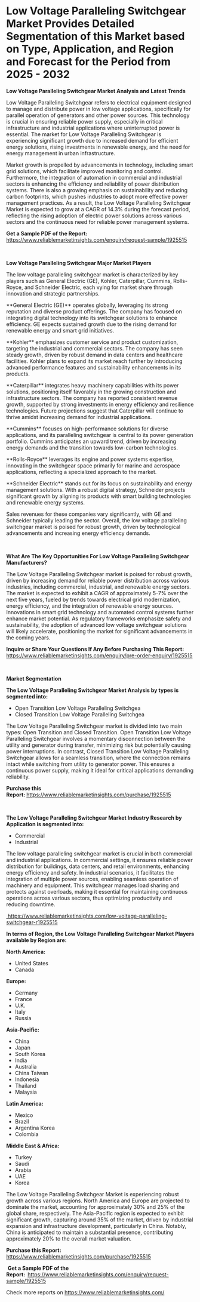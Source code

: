 <p><h1>Low Voltage Paralleling Switchgear Market Provides Detailed Segmentation of this Market based on Type, Application, and Region and Forecast for the Period from 2025 - 2032</h1></p><p><strong>Low Voltage Paralleling Switchgear Market Analysis and Latest Trends</strong></p>
<p><p>Low Voltage Paralleling Switchgear refers to electrical equipment designed to manage and distribute power in low voltage applications, specifically for parallel operation of generators and other power sources. This technology is crucial in ensuring reliable power supply, especially in critical infrastructure and industrial applications where uninterrupted power is essential. The market for Low Voltage Paralleling Switchgear is experiencing significant growth due to increased demand for efficient energy solutions, rising investments in renewable energy, and the need for energy management in urban infrastructure.</p><p>Market growth is propelled by advancements in technology, including smart grid solutions, which facilitate improved monitoring and control. Furthermore, the integration of automation in commercial and industrial sectors is enhancing the efficiency and reliability of power distribution systems. There is also a growing emphasis on sustainability and reducing carbon footprints, which pushes industries to adopt more effective power management practices. As a result, the Low Voltage Paralleling Switchgear Market is expected to grow at a CAGR of 14.3% during the forecast period, reflecting the rising adoption of electric power solutions across various sectors and the continuous need for reliable power management systems.</p></p>
<p><strong>Get a Sample PDF of the Report:&nbsp;</strong> <a href="https://www.reliablemarketinsights.com/enquiry/request-sample/1925515?utm_campaign=1937&utm_medium=2&utm_source=Github&utm_content=ia&utm_term=17022025&utm_id=low-voltage-paralleling-switchgear">https://www.reliablemarketinsights.com/enquiry/request-sample/1925515</a></p>
<p>&nbsp;</p>
<p><strong>Low Voltage Paralleling Switchgear Major Market Players</strong></p>
<p><p>The low voltage paralleling switchgear market is characterized by key players such as General Electric (GE), Kohler, Caterpillar, Cummins, Rolls-Royce, and Schneider Electric, each vying for market share through innovation and strategic partnerships.</p><p>**General Electric (GE)** operates globally, leveraging its strong reputation and diverse product offerings. The company has focused on integrating digital technology into its switchgear solutions to enhance efficiency. GE expects sustained growth due to the rising demand for renewable energy and smart grid initiatives.</p><p>**Kohler** emphasizes customer service and product customization, targeting the industrial and commercial sectors. The company has seen steady growth, driven by robust demand in data centers and healthcare facilities. Kohler plans to expand its market reach further by introducing advanced performance features and sustainability enhancements in its products.</p><p>**Caterpillar** integrates heavy machinery capabilities with its power solutions, positioning itself favorably in the growing construction and infrastructure sectors. The company has reported consistent revenue growth, supported by strong investments in energy efficiency and resilience technologies. Future projections suggest that Caterpillar will continue to thrive amidst increasing demand for industrial applications.</p><p>**Cummins** focuses on high-performance solutions for diverse applications, and its paralleling switchgear is central to its power generation portfolio. Cummins anticipates an upward trend, driven by increasing energy demands and the transition towards low-carbon technologies.</p><p>**Rolls-Royce** leverages its engine and power systems expertise, innovating in the switchgear space primarily for marine and aerospace applications, reflecting a specialized approach to the market.</p><p>**Schneider Electric** stands out for its focus on sustainability and energy management solutions. With a robust digital strategy, Schneider projects significant growth by aligning its products with smart building technologies and renewable energy systems.</p><p>Sales revenues for these companies vary significantly, with GE and Schneider typically leading the sector. Overall, the low voltage paralleling switchgear market is poised for robust growth, driven by technological advancements and increasing energy efficiency demands.</p></p>
<p>&nbsp;</p>
<p><strong>What Are The Key Opportunities For Low Voltage Paralleling Switchgear Manufacturers?</strong></p>
<p><p>The Low Voltage Paralleling Switchgear market is poised for robust growth, driven by increasing demand for reliable power distribution across various industries, including commercial, industrial, and renewable energy sectors. The market is expected to exhibit a CAGR of approximately 5-7% over the next five years, fueled by trends towards electrical grid modernization, energy efficiency, and the integration of renewable energy sources. Innovations in smart grid technology and automated control systems further enhance market potential. As regulatory frameworks emphasize safety and sustainability, the adoption of advanced low voltage switchgear solutions will likely accelerate, positioning the market for significant advancements in the coming years.</p></p>
<p><strong>Inquire or Share Your Questions If Any Before Purchasing This Report:</strong> <a href="https://www.reliablemarketinsights.com/enquiry/pre-order-enquiry/1925515?utm_campaign=1937&utm_medium=2&utm_source=Github&utm_content=ia&utm_term=17022025&utm_id=low-voltage-paralleling-switchgear">https://www.reliablemarketinsights.com/enquiry/pre-order-enquiry/1925515</a></p>
<p>&nbsp;</p>
<p><strong>Market Segmentation</strong></p>
<p><strong>The Low Voltage Paralleling Switchgear Market Analysis by types is segmented into:</strong></p>
<p><ul><li>Open Transition Low Voltage Paralleling Switchgea</li><li>Closed Transition Low Voltage Paralleling Switchgea</li></ul></p>
<p><p>The Low Voltage Paralleling Switchgear market is divided into two main types: Open Transition and Closed Transition. Open Transition Low Voltage Paralleling Switchgear involves a momentary disconnection between the utility and generator during transfer, minimizing risk but potentially causing power interruptions. In contrast, Closed Transition Low Voltage Paralleling Switchgear allows for a seamless transition, where the connection remains intact while switching from utility to generator power. This ensures a continuous power supply, making it ideal for critical applications demanding reliability.</p></p>
<p><strong>Purchase this Report:&nbsp;</strong><a href="https://www.reliablemarketinsights.com/purchase/1925515?utm_campaign=1937&utm_medium=2&utm_source=Github&utm_content=ia&utm_term=17022025&utm_id=low-voltage-paralleling-switchgear">https://www.reliablemarketinsights.com/purchase/1925515</a></p>
<p>&nbsp;</p>
<p><strong>The Low Voltage Paralleling Switchgear Market Industry Research by Application is segmented into:</strong></p>
<p><ul><li>Commercial</li><li>Industrial</li></ul></p>
<p><p>The low voltage paralleling switchgear market is crucial in both commercial and industrial applications. In commercial settings, it ensures reliable power distribution for buildings, data centers, and retail environments, enhancing energy efficiency and safety. In industrial scenarios, it facilitates the integration of multiple power sources, enabling seamless operation of machinery and equipment. This switchgear manages load sharing and protects against overloads, making it essential for maintaining continuous operations across various sectors, thus optimizing productivity and reducing downtime.</p></p>
<p><a href="https://www.reliablemarketinsights.com/low-voltage-paralleling-switchgear-r1925515?utm_campaign=1937&utm_medium=2&utm_source=Github&utm_content=ia&utm_term=17022025&utm_id=low-voltage-paralleling-switchgear">&nbsp;https://www.reliablemarketinsights.com/low-voltage-paralleling-switchgear-r1925515</a></p>
<p><strong>In terms of Region, the Low Voltage Paralleling Switchgear Market Players available by Region are:</strong></p>
<p>
    <p> <strong> North America: </strong>
        <ul>
            <li>United States</li>
            <li>Canada</li>
        </ul>
        </p> 
    <p> <strong> Europe: </strong>
        <ul>
            <li>Germany</li>
            <li>France</li>
            <li>U.K.</li>
            <li>Italy</li>
            <li>Russia</li>
        </ul>
        </p> 
    <p> <strong> Asia-Pacific: </strong>
        <ul>
            <li>China</li>
            <li>Japan</li>
            <li>South Korea</li>
            <li>India</li>
            <li>Australia</li>
            <li>China Taiwan</li>
            <li>Indonesia</li>
            <li>Thailand</li>
            <li>Malaysia</li>
        </ul>
        </p> 
    <p> <strong> Latin America: </strong>
        <ul>
            <li>Mexico</li>
            <li>Brazil</li>
            <li>Argentina Korea</li>
            <li>Colombia</li>
        </ul>
        </p> 
    <p> <strong> Middle East & Africa: </strong>
        <ul>
            <li>Turkey</li>
            <li>Saudi</li>
            <li>Arabia</li>
            <li>UAE</li>
            <li>Korea</li>
        </ul>
    </p>
    </p>
<p><p>The Low Voltage Paralleling Switchgear Market is experiencing robust growth across various regions. North America and Europe are projected to dominate the market, accounting for approximately 30% and 25% of the global share, respectively. The Asia-Pacific region is expected to exhibit significant growth, capturing around 35% of the market, driven by industrial expansion and infrastructure development, particularly in China. Notably, China is anticipated to maintain a substantial presence, contributing approximately 20% to the overall market valuation.</p></p>
<p><strong>Purchase this Report: </strong><a href="https://www.reliablemarketinsights.com/purchase/1925515?utm_campaign=1937&utm_medium=2&utm_source=Github&utm_content=ia&utm_term=17022025&utm_id=low-voltage-paralleling-switchgear">https://www.reliablemarketinsights.com/purchase/1925515</a></p>
<p>&nbsp;<strong>Get a Sample PDF of the Report:&nbsp;&nbsp;</strong><a href="https://www.reliablemarketinsights.com/enquiry/request-sample/1925515?utm_campaign=1937&utm_medium=2&utm_source=Github&utm_content=ia&utm_term=17022025&utm_id=low-voltage-paralleling-switchgear">https://www.reliablemarketinsights.com/enquiry/request-sample/1925515</a></p>
<p><strong></strong></p>
<p>Check more reports on <a href="https://www.reliablemarketinsights.com/?utm_campaign=1937&utm_medium=2&utm_source=Github&utm_content=ia&utm_term=17022025&utm_id=low-voltage-paralleling-switchgear">https://www.reliablemarketinsights.com/</a></p>